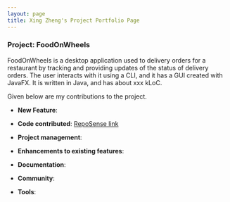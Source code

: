 ```yaml
---
layout: page
title: Xing Zheng's Project Portfolio Page
---
```


### Project: FoodOnWheels

FoodOnWheels is a desktop application used to delivery orders for a restaurant by tracking and providing updates of the status of delivery orders. The user interacts with it using a CLI, and it has a GUI created with JavaFX. It is written in Java, and has about xxx kLoC.

Given below are my contributions to the project.

* **New Feature**: 
  
* **Code contributed**: [RepoSense link]()

* **Project management**:

* **Enhancements to existing features**:
  
* **Documentation**:

* **Community**:
  
* **Tools**:

